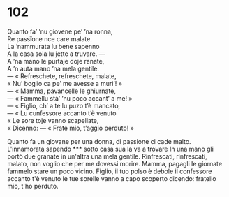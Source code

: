 # 102
  
Quanto fa’ ’nu giovene pe’ ’na ronna,  
Re passïone nce care malate.  
La ’nammurata lu bene sapenno  
A la casa soia lu jette a truvare. —  
A ’na mano le purtaje doje ranate,  
A ’n auta mano ’na mela gentile.  
— « Refreschete, refreschete, malate,  
« Nu’ boglio ca pe’ me avesse a murì’! »  
— « Mamma, pavancelle le ghiurnate,  
— « Fammellu stà’ ’nu poco accant’ a me! »  
— « Figlio, ch’ a te lu puzo t’è mancato,  
— « Lu cunfessore accanto t’è venuto  
« Le sore toje vanno scapellate,  
« Dicenno: — « Frate mio, t’aggio perduto! »

Quanto fa un giovane per una donna,
di passione ci cade malto.
L'innamorata sapendo ***
sotto casa sua la va a trovare
In una mano gli portò due granate
in un'altra una mela gentile.
Rinfrescati, rinfrescati, malato,
non voglio che per me dovessi morire.
Mamma, pagagli le giornate
fammelo stare un poco vicino.
Figlio, il tuo polso è debole
il confessore accanto t'è venuto
le tue sorelle vanno a capo scoperto
dicendo: fratello mio, t'ho perduto.
